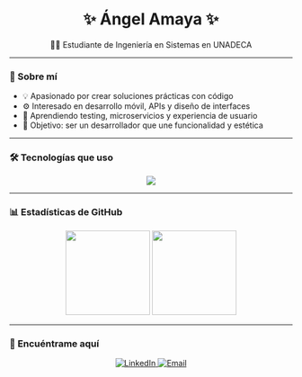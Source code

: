 <h1 align="center">✨ Ángel Amaya ✨</h1>

<p align="center">👨‍💻 Estudiante de Ingeniería en Sistemas en UNADECA</p>

---

### 🚀 Sobre mí

- 💡 Apasionado por crear soluciones prácticas con código  
- ⚙️ Interesado en desarrollo móvil, APIs y diseño de interfaces  
- 🌱 Aprendiendo testing, microservicios y experiencia de usuario  
- 🎯 Objetivo: ser un desarrollador que une funcionalidad y estética

---

### 🛠️ Tecnologías que uso

<p align="center">
  <img src="https://skillicons.dev/icons?i=html,css,js,react,python,fastapi,mysql,figma,github,git" />
</p>

---

### 📊 Estadísticas de GitHub

<p align="center">
  <img src="https://github-readme-stats.vercel.app/api?username=Angel252000&show_icons=true&theme=tokyonight" height="150" />
  <img src="https://github-readme-stats.vercel.app/api/top-langs/?username=Angel252000&layout=compact&theme=tokyonight" height="150" />
</p>

---

### 🔗 Encuéntrame aquí

<p align="center">
  <a href="https://www.linkedin.com/in/angelamaya/" target="_blank">
    <img alt="LinkedIn" src="https://img.shields.io/badge/LinkedIn-blue?logo=linkedin&style=for-the-badge" />
  </a>
  <a href="mailto:angelamaya@email.com" target="_blank">
    <img alt="Email" src="https://img.shields.io/badge/Email-D14836?logo=gmail&style=for-the-badge" />
  </a>
</p>

